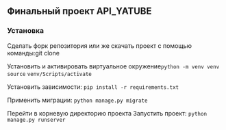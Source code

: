 ## Финальный проект API_YATUBE
### Установка
Сделать форк репозитория или же скачать проект с помощью команды:<sh>git clone</sh>

Установить и активировать виртуальное окружение`python -m venv venv source` `venv/Scripts/activate`

Установить зависимости:
`
pip install -r requirements.txt
`

Применить миграции:
`
python manage.py migrate
`

Перейти в корневую директорию проекта
Запустить проект:
`
python manage.py runserver
`
